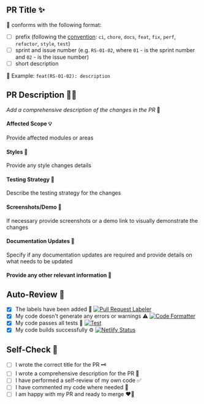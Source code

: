 ## PR Title ✨

📍 conforms with the following format:

- [ ] prefix (following the [convention](https://www.conventionalcommits.org/en/v1.0.0-beta.2/): `ci`, `chore`, `docs`, `feat`, `fix`, `perf`, `refactor`, `style`, `test`)
- [ ] sprint and issue number (e.g. `RS-01-02`, where `01` - is the sprint number and `02` - is the issue number)
- [ ] short description

👀 Example: `feat(RS-01-02): description`

## PR Description 🧙‍♂️

_Add a comprehensive description of the changes in the PR_ 🤔

#### Affected Scope 💡

Provide affected modules or areas

#### Styles 🎨

Provide any style changes details

#### Testing Strategy 🧼

Describe the testing strategy for the changes

#### Screenshots/Demo 📸

If necessary provide screenshots or a demo link to visually demonstrate the changes

#### Documentation Updates 📖

Specify if any documentation updates are required and provide details on what needs to be updated

#### Provide any other relevant information 🦉

## Auto-Review 🤖

- [x] The labels have been added 🎨
      [![Pull Request Labeler](https://github.com/kleostro/RSSence-frontend/actions/workflows/labeler.yml/badge.svg)](https://github.com/kleostro/RSSence-frontend/actions/workflows/labeler.yml)
- [x] My code doesn't generate any errors or warnings ⚠️
      [![Code Formatter](https://github.com/kleostro/RSSence-frontend/actions/workflows/format.yml/badge.svg)](https://github.com/kleostro/RSSence-frontend/actions/workflows/format.yml)
- [x] My code passes all tests 🧪
      [![Test](https://github.com/kleostro/RSSence-frontend/actions/workflows/test.yml/badge.svg)](https://github.com/kleostro/RSSence-frontend/actions/workflows/test.yml)
- [x] My code builds successfully ⚙️
      [![Netlify Status](https://api.netlify.com/api/v1/badges/8a371eed-836c-40ad-9a77-8f317c8300da/deploy-status)](https://app.netlify.com/sites/stunning-cactus-e40713/deploys)

## Self-Check 🌟

- [ ] I wrote the correct title for the PR 🗝️
- [ ] I wrote a comprehensive description for the PR 📜
- [ ] I have performed a self-review of my own code ✅
- [ ] I have commented my code where needed 📝
- [ ] I am happy with my PR and ready to merge ❤️‍🔥
